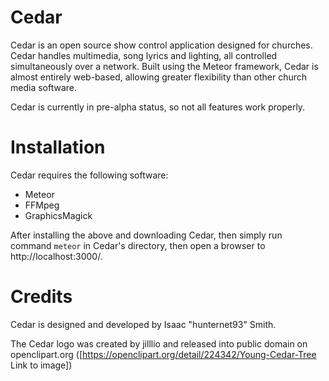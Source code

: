 Cedar
===========

Cedar is an open source show control application designed for churches. Cedar handles multimedia, song lyrics and lighting, all controlled simultaneously over a network. Built using the Meteor framework, Cedar is almost entirely web-based, allowing greater flexibility than other church media software.

Cedar is currently in pre-alpha status, so not all features work properly.

Installation
============

Cedar requires the following software:

* Meteor
* FFMpeg
* GraphicsMagick

After installing the above and downloading Cedar, then simply run command `meteor` in Cedar's directory, then open a browser to http://localhost:3000/.

Credits
=======

Cedar is designed and developed by Isaac "hunternet93" Smith.

The Cedar logo was created by jilllio and released into public domain on openclipart.org ([https://openclipart.org/detail/224342/Young-Cedar-Tree Link to image])
